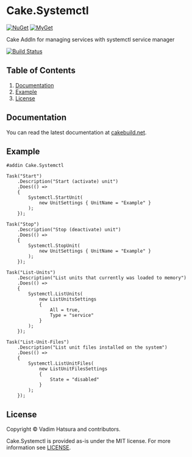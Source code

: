 # Cake.Systemctl

[![NuGet](https://img.shields.io/nuget/v/Cake.Systemctl.svg)](https://www.nuget.org/packages/Cake.Systemctl)
[![MyGet](https://img.shields.io/myget/cake-systemctl/vpre/Cake.Systemctl.svg?label=myget)](https://www.myget.org/gallery/cake-systemctl)

Cake AddIn for managing services with systemctl service manager

[![Build Status](https://dev.azure.com/vadimhatsura/cake.systemctl/_apis/build/status/vhatsura.Cake.Systemctl?&branchName=develop)](https://dev.azure.com/vadimhatsura/cake.systemctl/_build/latest?definitionId=1)

## Table of Contents

1. [Documentation](https://github.com/vhatsura/Cake.Systemctl#documentation)
2. [Example](https://github.com/vhatsura/Cake.Systemctl#example)
3. [License](https://github.com/vhatsura/Cake.Systemctl#license)

## Documentation

You can read the latest documentation at [cakebuild.net](https://cakebuild.net/dsl/systemctl).

## Example

```cake
#addin Cake.Systemctl

Task("Start")
    .Description("Start (activate) unit")
    .Does(() =>
    {
        Systemctl.StartUnit(
            new UnitSettings { UnitName = "Example" }
        );
    });

Task("Stop")
    .Description("Stop (deactivate) unit")
    .Does(() =>
    {
        Systemctl.StopUnit(
            new UnitSettings { UnitName = "Example" }
        );
    });

Task("List-Units")
    .Description("List units that currently was loaded to memory")
    .Does(() =>
    {
        Systemctl.ListUnits(
            new ListUnitsSettings
            {
                All = true,
                Type = "service"
            }
        );
    });

Task("List-Unit-Files")
    .Description("List unit files installed on the system")
    .Does(() =>
    {
        Systemctl.ListUnitFiles(
            new ListUnitFilesSettings
            {
                State = "disabled"
            }
        );
    });
```

## License

Copyright © Vadim Hatsura and contributors.

Cake.Systemctl is provided as-is under the MIT license. For more information see [LICENSE](https://github.com/vhatsura/Cake.Systemctl/blob/master/LICENSE).